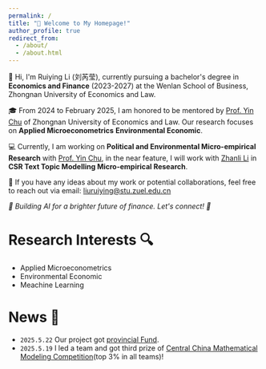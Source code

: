 ```yaml
---
permalink: /
title: "🤗 Welcome to My Homepage!"
author_profile: true
redirect_from: 
  - /about/
  - /about.html
---
```



👋 Hi, I'm Ruiying Li (刘芮莹), currently pursuing a bachelor's degree in **Economics and Finance**  (2023-2027) at the Wenlan School of Business, Zhongnan University of Economics and Law. 

🎓 From 2024 to February 2025, I am honored to be mentored by [Prof. Yin Chu](https://yinchu.yolasite.com) of Zhongnan University of Economics and Law. Our research focuses on  **Applied Microeconometrics**  **Environmental Economic**.

💻 Currently, I am working on **Political and Environmental Micro-empirical Research** with [Prof. Yin Chu](https://yinchu.yolasite.com), in the near feature, I will work with [Zhanli Li](https://zhanli-li.github.io) in **CSR Text Topic Modelling Micro-empirical Research**.

💬 If you have any ideas about my work or potential collaborations, feel free to reach out via email: liuruiying@stu.zuel.edu.cn

*🌱 Building AI for a brighter future of finance. Let's connect! 🤝*

# Research Interests 🔍
- Applied Microeconometrics
- Environmental Economic
- Meachine Learning

# News 📧
- `2025.5.22` Our project got [provincial Fund](https://jwc.zuel.edu.cn/2025/0522/c5768a392234/page.htm).
- `2025.5.19` I led a team and got third prize of [Central China Mathematical Modeling Competition](http://www.hzbmmc.com/views/award/award-item.html?navigate=inform&id=1923308824495611905)(top 3% in all teams)!
